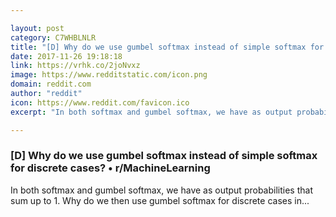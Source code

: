 ```yaml
---

layout: post
category: C7WHBLNLR
title: "[D] Why do we use gumbel softmax instead of simple softmax for discrete cases? • r/MachineLearning"
date: 2017-11-26 19:18:18
link: https://vrhk.co/2joNvxz
image: https://www.redditstatic.com/icon.png
domain: reddit.com
author: "reddit"
icon: https://www.reddit.com/favicon.ico
excerpt: "In both softmax and gumbel softmax, we have as output probabilities that sum up to 1. Why do we then use gumbel softmax for discrete cases in..."

---
```


### [D] Why do we use gumbel softmax instead of simple softmax for discrete cases? • r/MachineLearning

In both softmax and gumbel softmax, we have as output probabilities that sum up to 1. Why do we then use gumbel softmax for discrete cases in...